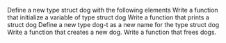 Define a new type struct dog with the following elements
Write a function that initialize a variable of type struct dog
Write a function that prints a struct dog
Define a new type dog-t as a new name for the type struct dog
Write a function that creates a new dog.
Write a function that frees dogs.
